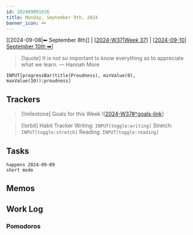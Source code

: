 ```yaml
---
id: 202409091636
title: Monday, September 9th, 2024
banner_icon: 🗝️
---
```


[[2024-09-08|⬅ September 8th]] | [[2024-W37|Week 37]] | [[2024-09-10| September 10th ➡]]

> [!quote] It is not so important to know everything as to appreciate what we learn.
> — Hannah More

```meta-bind
INPUT[progressBar(title(Proudness), minValue(0), maxValue(10)):proudness]
```

## Trackers

> [!milestone] Goals for this Week
> ![[2024-W37#^goals-link]]

> [!orbit] Habit Tracker
> Writing: `INPUT[toggle:writing]` Stretch: `INPUT[toggle:stretch]` Reading: `INPUT[toggle:reading]`

## Tasks

```tasks
happens 2024-09-09
short mode
```

## Memos

## Work Log

### Pomodoros

[//begin]: # "Autogenerated link references for markdown compatibility"
[2024-W37|Week 37]: <../../24.00 Weeks/2024-W37> "Week 37 of 2024"
[2024-09-10| September 10th ➡]: 2024-09-10 "Tuesday, September 10th, 2024"
[2024-W37#^goals-link]: <../../24.00 Weeks/2024-W37> "Week 37 of 2024"
[//end]: # "Autogenerated link references"